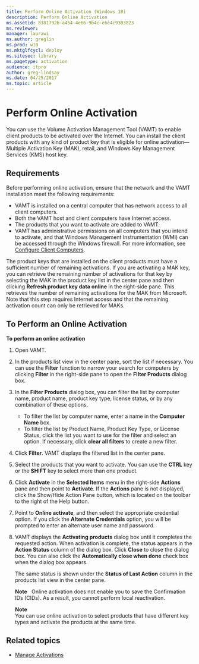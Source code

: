 ```yaml
---
title: Perform Online Activation (Windows 10)
description: Perform Online Activation
ms.assetid: 8381792b-a454-4e66-9b4c-e6e4c9303823
ms.reviewer: 
manager: laurawi
ms.author: greglin
ms.prod: w10
ms.mktglfcycl: deploy
ms.sitesec: library
ms.pagetype: activation
audience: itproauthor: greg-lindsay
ms.date: 04/25/2017
ms.topic: article
---
```


# Perform Online Activation

You can use the Volume Activation Management Tool (VAMT) to enable client products to be activated over the Internet. You can install the client products with any kind of product key that is eligible for online activation—Multiple Activation Key (MAK), retail, and Windows Key Management Services (KMS) host key.

## Requirements

Before performing online activation, ensure that the network and the VAMT installation meet the following requirements:
-   VAMT is installed on a central computer that has network access to all client computers.
-   Both the VAMT host and client computers have Internet access.
-   The products that you want to activate are added to VAMT.
-   VAMT has administrative permissions on all computers that you intend to activate, and that Windows Management Instrumentation (WMI) can be accessed through the Windows firewall. For more information, see [Configure Client Computers](configure-client-computers-vamt.md).

The product keys that are installed on the client products must have a sufficient number of remaining activations. If you are activating a MAK key, you can retrieve the remaining number of activations for that key by selecting the MAK in the product key list in the center pane and then clicking 
**Refresh product key data online** in the right-side pane. This retrieves the number of remaining activations for the MAK from Microsoft. Note that this step requires Internet access and that the remaining activation count can only be retrieved for MAKs.

## To Perform an Online Activation

**To perform an online activation**
1.  Open VAMT.
2.  In the products list view in the center pane, sort the list if necessary. You can use the **Filter** function to narrow your search for computers by clicking **Filter** in the right-side pane to open the **Filter Products** dialog box.
3.  In the **Filter Products** dialog box, you can filter the list by computer name, product name, product key type, license status, or by any combination of these options.
    -   To filter the list by computer name, enter a name in the **Computer Name** box.
    -   To filter the list by Product Name, Product Key Type, or License Status, click the list you want to use for the filter and select an option. If necessary, click **clear all filters** to create a new filter.
4.  Click **Filter**. VAMT displays the filtered list in the center pane.
5.  Select the products that you want to activate. You can use the **CTRL** key or the **SHIFT** key to select more than one product.
6.  Click **Activate** in the **Selected Items** menu in the right-side **Actions** pane and then point to **Activate**. If the **Actions** pane is not displayed, click the Show/Hide Action Pane button, which is located on the toolbar to the right of the Help button.
7.  Point to **Online activate**, and then select the appropriate credential option. If you click the **Alternate Credentials** option, you will be prompted to enter an alternate user name and password.
8.  VAMT displays the **Activating products** dialog box until it completes the requested action. When activation is complete, the status appears in the **Action Status** column of the dialog box. Click **Close** to close the dialog box. You can also click the **Automatically close when done** check box when the dialog box appears.

    The same status is shown under the **Status of Last Action** column in the products list view in the center pane.

    **Note**  
    Online activation does not enable you to save the Confirmation IDs (CIDs). As a result, you cannot perform local reactivation.
    
    **Note**  
    You can use online activation to select products that have different key types and activate the products at the same time.

## Related topics
- [Manage Activations](manage-activations-vamt.md)
